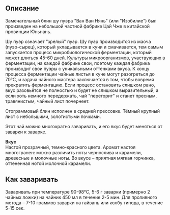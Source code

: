 ## **Описание**

Замечательный блин шу пуэра "Ван Ван Нянь" (или "Изобилие") был произведен на небольшой частной фабрике Цай Чже в китайской провинции Юньнань.

Шу пуэр означает "зрелый" пуэр. Шу пуэр производится из маоча (пуэр-сырец), который укладывается в кучи и смачивается, тем самым запускается процесс микробиологической ферментации, который может длиться 45-60 дней. Культуры микроорганизмов, участвующих в ферментации, на каждой фабрике свои, поэтому каждая фабрика производит свои пуэры с уникальными оттенками вкуса. К концу процесса ферментации чайные листья в куче могут разогреться до 70°С, и задача чайного мастера заключается в том, чтобы вовремя прекратить ферментацию. Если процесс остановить слишком рано, вкус разовьётся не полностью и будет не слишком выразительный, а если хоть немного передержать, чай "перегорит" и станет пресным, травянистым, чайный лист почернеет.

Стограммовый блин исполнен в средней прессовке. Тёмный крупный лист с небольшими, золотистыми почками.

Этот чай можно многократно заваривать, и его вкус будет меняться от заварки к заварке.

**Вкус**  
Настой прозрачный, темно-красного цвета. Аромат настоя многогранен: можно различить ноты чернослива и карамели, древесные и молочные ноты. Во вкусе – приятная мягкая горчинка, оттененная нотой молочной карамели.

## **Как заваривать**

Заваривать при температуре 90-98°C, 5-6 г заварки (примерно 2 чайных ложки) на чайник 450 мл в течение 2-5 мин. Для проливного метода – 7-10 граммов заварки на гайвань или колбу типода, в течение 5-15 сек.